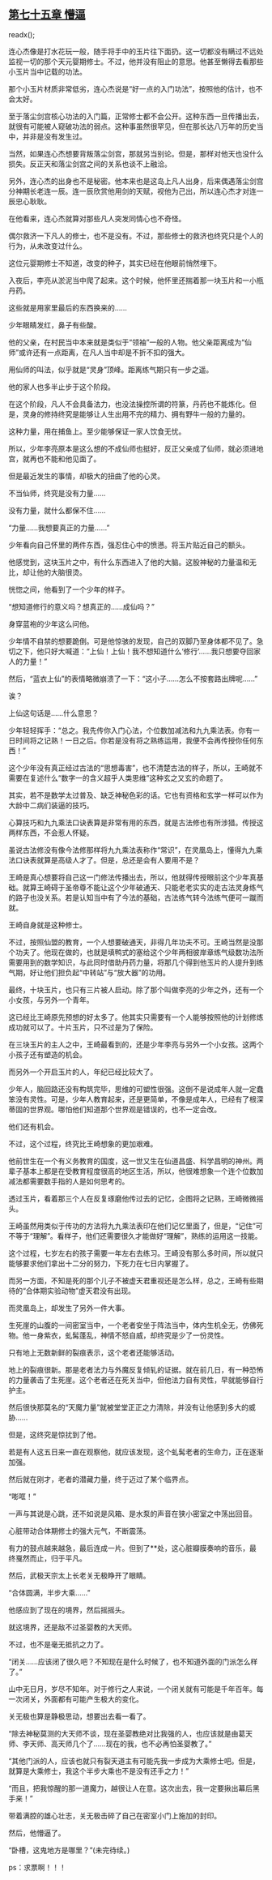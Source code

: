 ## [第七十五章 懵逼](https://www.xxbiquge.com/11_11207/9082160.html)
readx();

  连心杰像是打水花玩一般，随手将手中的玉片往下面扔。这一切都没有瞒过不远处监视一切的那个天元婴期修士。不过，他并没有阻止的意思。他甚至懒得去看那些小玉片当中记载的功法。

  那个小玉片材质非常低劣，连心杰说是“好一点的入门功法”，按照他的估计，也不会太好。

  至于落尘剑宫核心功法的入门篇，正常修士都不会公开。这种东西一旦传播出去，就很有可能被人窥破功法的弱点。这种事虽然很罕见，但在那长达八万年的历史当中，并非是没有发生过。

  当然，如果连心杰想要背叛落尘剑宫，那就另当别论。但是，那样对他天也没什么损失。反正天和落尘剑宫之间的关系也谈不上融洽。

  另外，连心杰的出身也不是秘密。他本来也是这岛上凡人出身，后来偶遇落尘剑宫分神期长老连一辰。连一辰欣赏他用剑的天赋，视他为己出，所以连心杰才对连一辰忠心耿耿。

  在他看来，连心杰就算对那些凡人突发同情心也不奇怪。

  偶尔救济一下凡人的修士，也不是没有。不过，那些修士的救济也终究只是个人的行为，从未改变过什么。

  这位元婴期修士不知道，改变的种子，其实已经在他眼前悄然埋下。

  入夜后，李亮从淤泥当中爬了起来。这个时候，他怀里还揣着那一块玉片和一小瓶丹药。

  这些就是用家里最后的东西换来的……

  少年眼睛发红，鼻子有些酸。

  他的父亲，在村民当中本来就是类似于“领袖”一般的人物。他父亲距离成为“仙师”或许还有一点距离，在凡人当中却是不折不扣的强大。

  用仙师的叫法，似乎就是“灵身”顶峰。距离练气期只有一步之遥。

  他的家人也多半止步于这个阶段。

  在这个阶段，凡人不会具备法力，也没法操控所谓的符篆，丹药也不能炼化。但是，灵身的修持终究是能够让人生出用不完的精力、拥有野牛一般的力量的。

  这种力量，用在捕鱼上。至少能够保证一家人饮食无忧。

  所以，少年李亮原本是这么想的不成仙师也挺好，反正父亲成了仙师，就必须进地宫，就再也不能和他见面了。

  但是最近发生的事情，却极大的扭曲了他的心灵。

  不当仙师，终究是没有力量……

  没有力量，就什么都保不住……

  “力量……我想要真正的力量……”

  少年看向自己怀里的两件东西，强忍住心中的愤懑。将玉片贴近自己的额头。

  他感觉到，这块玉片之中，有什么东西进入了他的大脑。这股神秘的力量温和无比，却让他的大脑很烫。

  恍惚之间，他看到了一个少年的样子。

  “想知道修行的意义吗？想真正的……成仙吗？”

  身穿蓝袍的少年这么问他。

  少年情不自禁的想要跪倒。可是他惊骇的发现，自己的双脚乃至身体都不见了。急切之下，他只好大喊道：“上仙！上仙！我不想知道什么‘修行’……我只想要夺回家人的力量！”

  然后，“蓝衣上仙”的表情略微崩溃了一下：“这小子……怎么不按套路出牌呢……”

  诶？

  上仙这句话是……什么意思？

  少年轻轻挥手：“总之。我先传你入门心法，个位数加减法和九九乘法表。你有一日时间将之记熟！一日之后。你若是没有将之熟练运用，我便不会再传授你任何东西！”

  这个少年没有真正经过古法的“思想毒害”，也不清楚古法的样子，所以，王崎就不需要在复述什么“数字一的含义超乎人类思维”这种玄之又玄的命题了。

  其实，若不是数学太过普及、缺乏神秘色彩的话。它也有资格和玄学一样可以作为大龄中二病们装逼的技巧。

  心算技巧和九九乘法口诀表算是非常有用的东西，就是古法修也有所涉猎。传授这两样东西，不会惹人怀疑。

  虽说古法修没有像今法修那样将九九乘法表称作“常识”，在灵凰岛上，懂得九九乘法口诀表就算是高级人才了。但是，总还是会有人要用不是？

  王崎是真心想要将自己这一门修法传播出去，所以，他就得传授眼前这个少年真基础。就算王崎碍于圣帝尊不能让这个少年破通天、只能老老实实的走古法灵身练气的路子也没关系。若是认知当中有了今法的基础，古法练气转今法练气便可一蹴而就。

  王崎自身就是这种修士。

  不过，按照仙盟的教育，一个人想要破通天，非得几年功夫不可。王崎当然是没那个功夫了。他现在做的，也就是填鸭式的塞给这个少年两相彼岸章练气级数功法所需要用到的数学知识，与此同时借助丹药力量，将那几个得到他玉片的人提升到练气期，好让他们担负起“中转站”与“放大器”的功用。

  最终，十块玉片，也只有三片被人启动。除了那个叫做李亮的少年之外，还有一个小女孩，与另外一个青年。

  这已经比王崎原先预想的好太多了。他其实只需要有一个人能够按照他的计划修炼成功就可以了。十片玉片，只不过是为了保险。

  在三块玉片的主人之中，王崎最看到的，还是少年李亮与另外一个小女孩。这两个小孩子还有塑造的机会。

  而另外一个开启玉片的人，年纪已经比较大了。

  少年人，脑回路还没有构筑完毕，思维的可塑性很强。这倒不是说成年人就一定蠢笨没有灵性。可是，少年人教育起来，还是更简单，不像是成年人，已经有了根深蒂固的世界观。哪怕他们知道那个世界观是错误的，也不一定会改。

  他们还有机会。

  不过，这个过程，终究比王崎想象的更加艰难。

  他前世生在一个有义务教育的国度，这一世又生在仙道昌盛、科学昌明的神州。两辈子基本上都是在受教育程度很高的地区生活，所以，他很难想象一个连个位数加减法都需要数手指的人是如何思考的。

  透过玉片，看着那三个人在反复琢磨他传过去的记忆，企图将之记熟，王崎微微摇头。

  王崎虽然用类似于传功的方法将九九乘法表印在他们记忆里面了，但是，“记住”可不等于“理解”。看样子，他们还需要很久才能做好“理解”，熟练的运用这一技能。

  这个过程，七岁左右的孩子需要一年左右去练习。王崎没有那么多时间，所以就只能够要求他们拿出十二分的努力，下死力在七日内掌握了。

  而另一方面，不知是死的那个儿子不被虚天君重视还是怎么样，总之，王崎有些期待的“合体期实验动物”虚天君没有出现。

  而灵凰岛上，却发生了另外一件大事。

  生死崖的山腹的一间密室当中，一个老者安坐于阵法当中，体内生机全无，仿佛死物。他一身紫衣，虬髯蓬乱，神情不怒自威，却终究是少了一份灵性。

  只有地上无数新鲜的裂痕表示，这个老者还能够活动。

  地上的裂痕很新。那是老者法力与外魔反复倾轧的证据。就在前几日，有一种恐怖的力量袭击了生死崖。这个老者还在死关当中，但他法力自有灵性，早就能够自行护主。

  然后很快那莫名的“天魔力量”就被堂堂正正之力清除，并没有让他感到多大的威胁……

  但是，这终究是惊扰到了他。

  若是有人这五日来一直在观察他，就应该发现，这个虬髯老者的生命力，正在逐渐加强。

  然后就在刚才，老者的潜藏力量，终于迈过了某个临界点。

  “嘭哐！”

  一声与其说是心跳，还不如说是风箱、是水泵的声音在狭小密室之中荡出回音。

  心脏带动合体期修士的强大元气，不断震荡。

  有力的鼓点越来越急，最后连成一片。但到了**处，这心脏瓣膜奏响的音乐，最终戛然而止，归于平凡。

  然后，武极天宗太上长老关无极睁开了眼睛。

  “合体圆满，半步大乘……”

  他感应到了现在的境界，然后摇摇头。

  就这境界，还是敌不过圣婴教的大天师。

  不过，也不是毫无抵抗之力了。

  “闭关……应该闭了很久吧？不知现在是什么时候了，也不知道外面的门派怎么样了。”

  山中无日月，岁尽不知年。对于修行之人来说，一个闭关就有可能是千年百年。每一次闭关，外面都有可能产生极大的变化。

  关无极也算是静极思动，想要出去看一看了。

  “除去神秘莫测的大天师不谈，现在圣婴教绝对比我强的人，也应该就是由葛天师、李天师、高天师几个了……现在的我，也不必再怕圣婴教了。”

  “其他门派的人，应该也就只有裂天道主有可能先我一步成为大乘修士吧。但是，就算是大乘修士，我这个半步大乘也不是没有还手之力！”

  “而且，把我惊醒的那一道魔力，越很让人在意。这次出去，我一定要揪出幕后黑手来！”

  带着满腔的雄心壮志，关无极击碎了自己在密室小门上施加的封印。

  然后，他懵逼了。

  “卧槽，这鬼地方是哪里？”(未完待续。)

  ps：求票啊！！！
